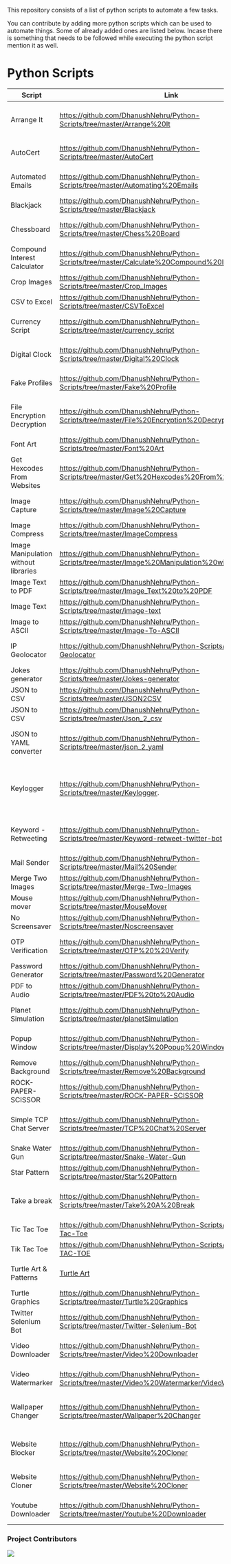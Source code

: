 This repository consists of a list of python scripts to automate a few tasks.

You can contribute by adding more python scripts which can be used to automate things. Some of already added ones are listed below.
Incase there is something that needs to be followed while executing the python script mention it as well.


# Python Scripts

| Script                                | Link                                                                                                  | Description                                                                                                         |
| ------------------------------------- | ----------------------------------------------------------------------------------------------------- | ------------------------------------------------------------------------------------------------------------------- |
| Arrange It                            | https://github.com/DhanushNehru/Python-Scripts/tree/master/Arrange%20It                               | Files can be moved automatically into the folder that corresponds to their extension.                               |
| AutoCert                              | https://github.com/DhanushNehru/Python-Scripts/tree/master/AutoCert                                   | A Python script to auto generate e-certificates in bulk.                                                            |
| Automated Emails                      | https://github.com/DhanushNehru/Python-Scripts/tree/master/Automating%20Emails                        | Send out personalized emails by reading a csv file.                                                                 |
| Blackjack                             | https://github.com/DhanushNehru/Python-Scripts/tree/master/Blackjack                                  | BlackjackGame.py - Plus, let's get 21.                                                                              |
| Chessboard                            | https://github.com/DhanushNehru/Python-Scripts/tree/master/Chess%20Board                              | Create a chesboard using matplotlib ChessBoard.py                                                                   |
| Compound Interest Calculator          | https://github.com/DhanushNehru/Python-Scripts/tree/master/Calculate%20Compound%20Interest            | Calculates compound interest.                                                                                       |
| Crop Images                           | https://github.com/DhanushNehru/Python-Scripts/tree/master/Crop_Images                                | Will crop the given image.                                                                                          |
| CSV to Excel                          | https://github.com/DhanushNehru/Python-Scripts/tree/master/CSVToExcel                                 | Convert CSV to an Excel file.                                                                                       |
| Currency Script                       | https://github.com/DhanushNehru/Python-Scripts/tree/master/currency_script                            | Convert the currency of one country to that of another.                                                             |
| Digital Clock                         | https://github.com/DhanushNehru/Python-Scripts/tree/master/Digital%20Clock                            | Script to preview a digital clock on the terminal                                                                   |
| Fake Profiles                         | https://github.com/DhanushNehru/Python-Scripts/tree/master/Fake%20Profile                             | Get many fake profiles using python FakeProfile.py.                                                                 |
| File Encryption Decryption            | https://github.com/DhanushNehru/Python-Scripts/tree/master/File%20Encryption%20Decryption             | Encrypts and Decrypts files using AES Algorithms for Security purposes.                                             |
| Font Art                              | https://github.com/DhanushNehru/Python-Scripts/tree/master/Font%20Art                                 | Display a font art using python FontArt.py.                                                                         |
| Get Hexcodes From Websites            | https://github.com/DhanushNehru/Python-Scripts/tree/master/Get%20Hexcodes%20From%20Websites           | Generates a python list containing Hexcodes from website.                                                           |
| Image Capture                         | https://github.com/DhanushNehru/Python-Scripts/tree/master/Image%20Capture                            | Capture image from your webcam and save it on your local device.                                                    |
| Image Compress                        | https://github.com/DhanushNehru/Python-Scripts/tree/master/ImageCompress                              | Takes an image and compresses it.                                                                                   |
| Image Manipulation without libraries  | https://github.com/DhanushNehru/Python-Scripts/tree/master/Image%20Manipulation%20without%20libraries | Manipulate images without using any external libraries                                                              |
| Image Text to PDF                     | https://github.com/DhanushNehru/Python-Scripts/tree/master/Image_Text%20to%20PDF                      | Adds image and text to a PDF.                                                                                       |
| Image Text                            | https://github.com/DhanushNehru/Python-Scripts/tree/master/image-text                                 | Extracts text from the image.                                                                                       |
| Image to ASCII                        | https://github.com/DhanushNehru/Python-Scripts/tree/master/Image-To-ASCII                             | Converts an image into ASCII art.                                                                                   |
| IP Geolocator                         | https://github.com/DhanushNehru/Python-Scripts/tree/master/IP-Geolocator                              | Takes IP address to geolocate a location on Earth.                                                                  |
| Jokes generator                       | https://github.com/DhanushNehru/Python-Scripts/tree/master/Jokes-generator                            | A script to generates jokes.                                                                                        |
| JSON to CSV                           | https://github.com/DhanushNehru/Python-Scripts/tree/master/JSON2CSV                                   | Convert JSON to CSV files.                                                                                          |
| JSON to CSV                           | https://github.com/DhanushNehru/Python-Scripts/tree/master/Json_2_csv                                 | Converts a JSON file to CSV file.                                                                                   |
| JSON to YAML converter                | https://github.com/DhanushNehru/Python-Scripts/tree/master/json_2_yaml                                | Converts JSON file to YAML files. A sample JSON is included for testing.                                            |
| Keylogger                             | https://github.com/DhanushNehru/Python-Scripts/tree/master/Keylogger.                                 | Keylogger that can track your keystrokes, clipboard text, take screenshots at regular intervals, and records audio. |
| Keyword - Retweeting                  | https://github.com/DhanushNehru/Python-Scripts/tree/master/Keyword-retweet-twitter-bot                | Find latest tweets containing given keywords and then retweet them                                                  |
| Mail Sender                           | https://github.com/DhanushNehru/Python-Scripts/tree/master/Mail%20Sender                              | Sends an email.                                                                                                     |
| Merge Two Images                      | https://github.com/DhanushNehru/Python-Scripts/tree/master/Merge-Two-Images                           | Merges two images horizontally or vertically.                                                                       |
| Mouse mover                           | https://github.com/DhanushNehru/Python-Scripts/tree/master/MouseMover                                 | Moves your mouse every 15 seconds                                                                                   |
| No Screensaver                        | https://github.com/DhanushNehru/Python-Scripts/tree/master/Noscreensaver                              | Prevents screensaver from turning on.                                                                               |
| OTP Verification                      | https://github.com/DhanushNehru/Python-Scripts/tree/master/OTP%20%20Verify                            | An OTP Verification Checker OTPVerification.py                                                                      |
| Password Generator                    | https://github.com/DhanushNehru/Python-Scripts/tree/master/Password%20Generator                       | Generates a random password                                                                                         |
| PDF to Audio                          | https://github.com/DhanushNehru/Python-Scripts/tree/master/PDF%20to%20Audio                           | Converts PDF to audio.                                                                                              |
| Planet Simulation                     | https://github.com/DhanushNehru/Python-Scripts/tree/master/planetSimulation                           | A simulation of several planets rotating around the sun.                                                            |
| Popup Window                          | https://github.com/DhanushNehru/Python-Scripts/tree/master/Display%20Popup%20Window                   | Displaying a popup window DisplayPopupWindow.py                                                                     |
| Remove Background                     | https://github.com/DhanushNehru/Python-Scripts/tree/master/Remove%20Background                        | Removes the background of images.                                                                                   |
| ROCK-PAPER-SCISSOR                    | https://github.com/DhanushNehru/Python-Scripts/tree/master/ROCK-PAPER-SCISSOR                         | A python game Rock Paper Scissor.                                                                                   |
| Simple TCP Chat Server                | https://github.com/DhanushNehru/Python-Scripts/tree/master/TCP%20Chat%20Server                        | Creates a local server on your LAN for receiving and sending messages!                                              |
| Snake Water Gun                       | https://github.com/DhanushNehru/Python-Scripts/tree/master/Snake-Water-Gun                            | A game similar to Rock Paper Scissors.                                                                              |
| Star Pattern                          | https://github.com/DhanushNehru/Python-Scripts/tree/master/Star%20Pattern                             | Creates a star pattern pyramid                                                                                      |    
| Take a break                          | https://github.com/DhanushNehru/Python-Scripts/tree/master/Take%20A%20Break                           | Python code to take a break while working long hours TakeABreak.py                                                  |
| Tic Tac Toe                           | https://github.com/DhanushNehru/Python-Scripts/tree/master/Tic-Tac-Toe                                | A game of Tic Tac Toe.                                                                                              |
| Tik Tac Toe                           | https://github.com/DhanushNehru/Python-Scripts/tree/master/TIK-TAC-TOE                                | A game of Tik Tac Toe.                                                                                              |
| Turtle Art & Patterns                 | [Turtle Art](https://github.com/DhanushNehru/Python-Scripts/tree/master/Turtle_Art)                   | Scripts to view turtle art also has prompt based ones                                                               | 
| Turtle Graphics                       | https://github.com/DhanushNehru/Python-Scripts/tree/master/Turtle%20Graphics                          | Code using turtle graphics                                                                                          |                                                                       
| Twitter Selenium Bot                  | https://github.com/DhanushNehru/Python-Scripts/tree/master/Twitter-Selenium-Bot                       | A bot that can interact with Twitter in a variety of ways.                                                          |
| Video Downloader                      | https://github.com/DhanushNehru/Python-Scripts/tree/master/Video%20Downloader                         | Download Videos from youtube to your local system                                                                   |                                                                                                               
| Video Watermarker                     | https://github.com/DhanushNehru/Python-Scripts/tree/master/Video%20Watermarker/VideoWatermarker.py    | Adds watermark to any video of your choice with ea                                                                  |
| Wallpaper Changer                     | https://github.com/DhanushNehru/Python-Scripts/tree/master/Wallpaper%20Changer                        | Automatically changes home wallpaper adding a random quote and stock tickers on it                                  |                                                                                               
| Website Blocker                       | https://github.com/DhanushNehru/Python-Scripts/tree/master/Website%20Cloner                           | Downloads the website and loads it on your homepage in your local IP.                                               |
| Website Cloner                        | https://github.com/DhanushNehru/Python-Scripts/tree/master/Website%20Cloner                           | Clones any website and opens the site in your local IP                                                              |
| Youtube Downloader                    | https://github.com/DhanushNehru/Python-Scripts/tree/master/Youtube%20Downloader                       | Download any video from [youtube](https://youtube.com) in video or audio format!                                    |

### Project Contributors
<a href="https://github.com/DhanushNehru/Python-Scripts/graphs/contributors">
<img src="https://contrib.rocks/image?repo=DhanushNehru/Python-Scripts" />
</a>
